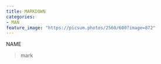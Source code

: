 ```yaml
---
title: MARKDOWN
categories:
- MAN
feature_image: "https://picsum.photos/2560/600?image=872"
---
```


NAME
> mark